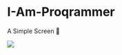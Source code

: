 # I-Am-Proqrammer
A Simple Screen 📱

<img src ="proqrammer.imageset/proqrammer.jpg" width="" height="">
